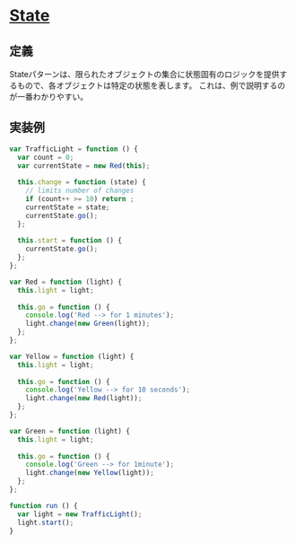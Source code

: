 # [State](https://www.dofactory.com/javascript/design-patterns/state)

## 定義
Stateパターンは、限られたオブジェクトの集合に状態固有のロジックを提供するもので、各オブジェクトは特定の状態を表します。
これは、例で説明するのが一番わかりやすい。

## 実装例
```js
var TrafficLight = function () {
  var count = 0;
  var currentState = new Red(this);
  
  this.change = function (state) {
    // limits number of changes
    if (count++ >= 10) return ;
    currentState = state;
    currentState.go();
  };
  
  this.start = function () {
    currentState.go();
  };
};

var Red = function (light) {
  this.light = light;
  
  this.go = function () {
    console.log('Red --> for 1 minutes');
    light.change(new Green(light));
  };
};

var Yellow = function (light) {
  this.light = light;
  
  this.go = function () {
    console.log('Yellow --> for 10 seconds');
    light.change(new Red(light));
  };
};

var Green = function (light) {
  this.light = light;
  
  this.go = function () {
    console.log('Green --> for 1minute');
    light.change(new Yellow(light));
  };
};

function run () {
  var light = new TrafficLight();
  light.start();
}
```
